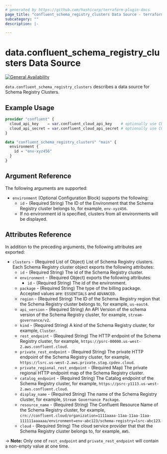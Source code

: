 ```yaml
---
# generated by https://github.com/hashicorp/terraform-plugin-docs
page_title: "confluent_schema_registry_clusters Data Source - terraform-provider-confluent"
subcategory: ""
description: |-

---
```


# data.confluent_schema_registry_clusters Data Source

[![General Availability](https://img.shields.io/badge/Lifecycle%20Stage-General%20Availability-%2345c6e8)](https://docs.confluent.io/cloud/current/api.html#section/Versioning/API-Lifecycle-Policy)

`data.confluent_schema_registry_clusters` describes a data source for Schema Registry Clusters.

## Example Usage

```terraform
provider "confluent" {
  cloud_api_key    = var.confluent_cloud_api_key    # optionally use CONFLUENT_CLOUD_API_KEY env var
  cloud_api_secret = var.confluent_cloud_api_secret # optionally use CONFLUENT_CLOUD_API_SECRET env var
}

data "confluent_schema_registry_clusters" "main" {
  environment {
    id = "env-xyz456"
  }
}

```

## Argument Reference

The following arguments are supported:
- `environment` (Optional Configuration Block) supports the following:
  - `id` - (Required String) The ID of the Environment that the Schema Registry cluster belongs to, for example, `env-xyz456`.
  - If no environment id is specified, clusters from all environments will be displayed.

## Attributes Reference

In addition to the preceding arguments, the following attributes are exported:
- `clusters` - (Required List of Object) List of Schema Registry clusters. Each Schema Registry cluster object exports the following attributes:
  - `id` - (Required String) The id of the Schema Registry cluster.
  - `environment` - (Required Object) exports the following attributes:
      - `id` - (Required String) The id of the environment.
  - `package` - (Required String) The type of the billing package. Accepted values are: `ESSENTIALS` and `ADVANCED`.
  - `region` - (Required String) The ID of the Schema Registry region that the Schema Registry cluster belongs to, for example, `us-east4`.
  - `api_version` - (Required String) An API Version of the schema version of the Schema Registry cluster, for example, `stream-governance/v2`.
  - `kind` - (Required String) A kind of the Schema Registry cluster, for example, `Cluster`.
  - `rest_endpoint` - (Required String) The HTTP endpoint of the Schema Registry cluster, for example, `https://psrc-00000.us-west-2.aws.confluent.cloud`.
  - `private_rest_endpoint` - (Required String) The private HTTP endpoint of the Schema Registry cluster, for example, `https://lsrc.us-west-2.aws.private.stag.cpdev.cloud`.
  - `private_regional_rest_endpoint` - (Required Map) The private regional HTTP endpoint map of the Schema Registry cluster.
  - `catalog_endpoint` - (Required String) The Catalog endpoint of the Schema Registry cluster, for example, `https://psrc-y1113.us-west-2.aws.confluent.cloud`.
  - `display_name` - (Required String) The name of the Schema Registry cluster, for example, `Stream Governance Package`.
  - `resource_name` - (Required String) The Confluent Resource Name of the Schema Registry cluster, for example, `crn://confluent.cloud/organization=1111aaaa-11aa-11aa-11aa-111111aaaaaa/environment=env-abc123/schema-registry=lsrc-abc123`.
  - `cloud` - (Required String) The cloud service provider that that the Schema Registry cluster belongs to, for example, `AWS`.

-> **Note:** Only one of `rest_endpoint` and `private_rest_endpoint` will contain a non-empty value at one time.